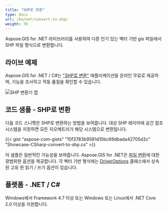 ```yaml
---
title: "SHP로 변환"
type: docs
url: /ko/net/convert-to-shp/
weight: 70
---
```


Aspose.GIS for .NET 라이브러리를 사용하여 다른 인기 있는 벡터 기반 gis 파일에서 SHP 파일 형식으로 변환합니다.

## **라이브 예제**

Aspose.GIS for .NET / C#는 ["SHP로 변환"](https://products.aspose.app/gis/conversion/convert-to-shp) 애플리케이션을 온라인 무료로 제공하며, 기능을 조사하고 작동 품질을 확인할 수 있습니다.

![ SHP 변환기 앱](conversion.png)

## **코드 샘플 - SHP로 변환**

다음 코드 스니펫은 SHP로 변환하는 방법을 보여줍니다. 대상 SHP 레이어에 공간 참조 시스템을 지정하면 모든 지오메트리가 해당 시스템으로 변환됩니다. 

{{< gist "aspose-com-gists" "10f3783b9581d10bc69dbada42705d2c" "Showcase-CSharp-convert-to-shp.cs" >}}

이 샘플은 일반적인 가능성을 보여줍니다. Aspose.GIS for .NET은 [파일 변환](https://docs.aspose.com/gis/net/vector-layers/)에 대한 광범위한 옵션을 제공합니다. 각 벡터 기반 형식에는 [DriverOptions](https://reference.aspose.com/gis/net/aspose.gis/driveroptions) 클래스에서 상속된 고유 한 읽기 / 쓰기 옵션이 있습니다.

## **플랫폼 - .NET / C#**

Windows에서 Framework 4.7 이상 또는 Windows 또는 Linux에서 .NET Core 2.0 이상을 지원합니다.
